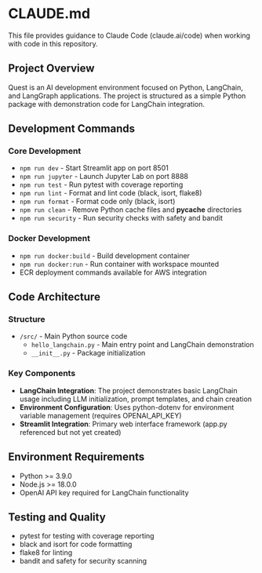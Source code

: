 # CLAUDE.md

This file provides guidance to Claude Code (claude.ai/code) when working with code in this repository.

## Project Overview

Quest is an AI development environment focused on Python, LangChain, and LangGraph applications. The project is structured as a simple Python package with demonstration code for LangChain integration.

## Development Commands

### Core Development
- `npm run dev` - Start Streamlit app on port 8501
- `npm run jupyter` - Launch Jupyter Lab on port 8888
- `npm run test` - Run pytest with coverage reporting
- `npm run lint` - Format and lint code (black, isort, flake8)
- `npm run format` - Format code only (black, isort)
- `npm run clean` - Remove Python cache files and __pycache__ directories
- `npm run security` - Run security checks with safety and bandit

### Docker Development
- `npm run docker:build` - Build development container
- `npm run docker:run` - Run container with workspace mounted
- ECR deployment commands available for AWS integration

## Code Architecture

### Structure
- `/src/` - Main Python source code
  - `hello_langchain.py` - Main entry point and LangChain demonstration
  - `__init__.py` - Package initialization

### Key Components
- **LangChain Integration**: The project demonstrates basic LangChain usage including LLM initialization, prompt templates, and chain creation
- **Environment Configuration**: Uses python-dotenv for environment variable management (requires OPENAI_API_KEY)
- **Streamlit Integration**: Primary web interface framework (app.py referenced but not yet created)

## Environment Requirements
- Python >= 3.9.0
- Node.js >= 18.0.0
- OpenAI API key required for LangChain functionality

## Testing and Quality
- pytest for testing with coverage reporting
- black and isort for code formatting
- flake8 for linting
- bandit and safety for security scanning